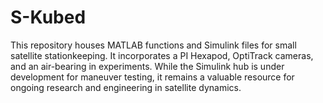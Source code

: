 # S-Kubed
This repository houses MATLAB functions and Simulink files for small satellite stationkeeping. It incorporates a PI Hexapod, OptiTrack cameras, and an air-bearing in experiments. While the Simulink hub is under development for maneuver testing, it remains a valuable resource for ongoing research and engineering in satellite dynamics.

